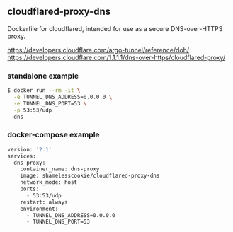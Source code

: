 ## cloudflared-proxy-dns

Dockerfile for cloudflared, intended for use as a secure DNS-over-HTTPS proxy.

https://developers.cloudflare.com/argo-tunnel/reference/doh/
https://developers.cloudflare.com/1.1.1.1/dns-over-https/cloudflared-proxy/

### standalone example

```bash
$ docker run --rm -it \
  -e TUNNEL_DNS_ADDRESS=0.0.0.0 \
  -e TUNNEL_DNS_PORT=53 \
  -p 53:53/udp
  dns
```

### docker-compose example

```bash
version: '2.1'
services:
  dns-proxy:
    container_name: dns-proxy
    image: shamelesscookie/cloudflared-proxy-dns
    network_mode: host
    ports:
      - 53:53/udp
    restart: always
    environment:
      - TUNNEL_DNS_ADDRESS=0.0.0.0  
      - TUNNEL_DNS_PORT=53
```